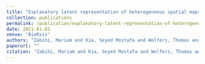 ```yaml
---
title: "Explanatory latent representation of heterogeneous spatial maps of task-fmri in large-scale datasets"
collection: publications
permalink: /publication/explanatory-latent-representation-of-heterogeneous-spatial-maps-of-task-fmri-in-large-scale-datasets
date: 2021-01-01
venue: "BioRxiv"
authors: "Zabihi, Mariam and Kia, Seyed Mostafa and Wolfers, Thomas and de Boer, Stijn and Fraza, Charlotte and Soheili-Nezhad, Sourena and Dinga, Richard and Llera Arenas, Alberto and Bzdok, Danilo and Beckmann, Christian F and others"
paperurl: ""
citation: "Zabihi, Mariam and Kia, Seyed Mostafa and Wolfers, Thomas and de Boer, Stijn and Fraza, Charlotte and Soheili-Nezhad, Sourena and Dinga, Richard and Llera Arenas, Alberto and Bzdok, Danilo and Beckmann, Christian F and others (2021). Explanatory latent representation of heterogeneous spatial maps of task-fmri in large-scale datasets. BioRxiv."
---
```

